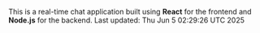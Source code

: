 This is a real-time chat application built using **React** for the frontend and **Node.js** for the backend.
Last updated: Thu Jun  5 02:29:26 UTC 2025

